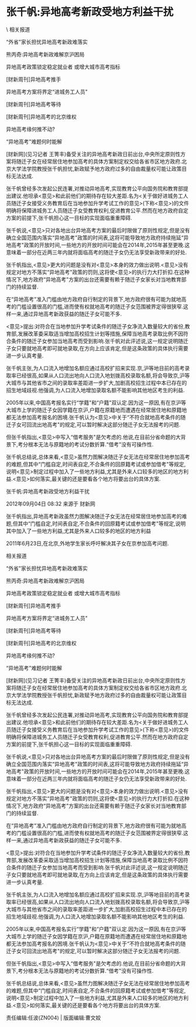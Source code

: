 # 张千帆:异地高考新政受地方利益干扰  





\ 
相关报道

“外省"家长担忧异地高考新政难落实

熊丙奇:异地高考新政难解京沪困局

异地高考政策锁定稳定就业者 或增大城市高考指标

[财新周刊]异地高考推手

异地高考方案将界定“进城务工人员"

[财新周刊]异地高考等待

[财新周刊]异地高考的北京维权

异地高考缘何推不动?

“异地高考"难题何时能解

[财新网](见习记者 王箐丰)备受关注的异地高考新政日前出台,中央所定原则性方案将随迁子女在经常居住地参加高考的具体方案制定权交给各省市区地方政府.北京大学法学院教授张千帆担忧,新政赋予地方政府过多的自由裁量权可能让政策目标无法达成.

张千帆曾经多次发起公民连署,对推动异地高考,实现教育公平向国务院和教育部提出建议.他坦承<意见>和此前他们的期待存在较大差距.名为<关于做好进城务工人员随迁子女接受义务教育后在当地参加升学考试工作的意见>(下称<意见>)的文件明确将保障进城务工人员随迁子女受教育权利,促进教育公平.然而在地方政府自定方案的前提下,张千帆担心这一目标的实现面临重重障碍.

张千帆说,<意见>只对各地出台异地高考方案的最后时限做了原则性规定,但是没有确立全国范围内落实“异地高考"政策的时间表,这将可能导致地方政府持续拖延“异地高考"政策的开放时间,一些地方的开放时间可能会在2014年,2015年甚至更晚.这意味着一部分在近两三年内就将面临高考的随迁子女仍无法享受新政带来的好处.

张千帆指出,<意见>更大的问题是没有对<意见>本身的效力做出说明.<意见>没有规定对地方不落实“异地高考"政策的罚则,这将使<意见>的执行力大打折扣.在这种情况下,地方政府“异地高考"方案的出台还需要有赖于随迁子女家长对当地教育部门的持续监督.

在“异地高考"准入门槛由地方政府自行制定的背景下,地方政府很有可能为就地高考的门槛设置很高的门槛,进而使有权就地高考的随迁子女范围被界定得很狭窄.这样一来,通过异地高考新政获益的随迁子女可能不多.

<意见>提出:对符合在当地参加升学考试条件的随迁子女净流入数量较大的省份,教育部,发展改革委采取适当增加高校招生计划等措施,保障当地高考录取比例不因符合条件的随迁子女参加当地高考而受到影响.张千帆对此评述说,这一规定说明随迁子女只要就地高考即可就地录取,在方向上应该肯定,但是这条政策的具体执行需要进一步认真考量.

张千帆主张,为人口流入地增加名额应通过高校扩招来实现.京,沪等地目前的高考录取率已经很高,如果从人口流出地向人口流入地划拨高校录取名额,将会导致京,沪等大城市与其他省市之间的录取率差距进一步扩大,加剧高校招生过程中本已存在的招生地域歧视.他强调,为人口流入地增加录取名额不能影响其他地区考生的利益.

2005年以来,中国高考报名实行“学籍"和“户籍"双认定.因为这一原因,有在京沪等大城市上学的随迁子女因学籍在京沪,户籍在原籍地而遭遇在经常居住地和原籍地都无法参加高考报名的困境.张千帆认为<意见>中关于“不符合就地高考条件的随迁子女可回流出地高考"的规定,可以暂时解决这部分随迁子女无法报考的问题.

但张千帆指出,<意见>中写入“借考服务"是欠考虑的.他说,在目前分省命题的大背景下,考分根本无法与原籍地的考试分数折算.“借考"没有可操作性.

张千帆总结说,总体来看,<意见>虽然力图解决随迁子女无法在经常居住地参加高考的难题,但其中“门槛自定,时间表自定,不合条件的回原籍考试或参加借考"等规定,说明<意见>制定过程中加入了一些地方利益,尤其是外来人口较多的地区的地方利益.<意见>如何落实,最关键的还是要看各个地方将要出台的具体方案.


张千帆:异地高考新政受地方利益干扰

2012年09月04日 08:32 来源于 财新网

张千帆指出,异地高考新政虽然力图解决随迁子女无法在经常居住地参加高考的难题,但其中“门槛自定,时间表自定,不合条件的回原籍考试或参加借考"等规定,说明其中加入了一些地方利益,尤其是外来人口较多的地区的地方利益

2011年6月23日,在北京,外地学生家长呼吁解决其子女在京参加高考问题.

相关报道

“外省"家长担忧异地高考新政难落实

熊丙奇:异地高考新政难解京沪困局

异地高考政策锁定稳定就业者 或增大城市高考指标

[财新周刊]异地高考推手

异地高考方案将界定“进城务工人员"

[财新周刊]异地高考等待

[财新周刊]异地高考的北京维权

异地高考缘何推不动?

“异地高考"难题何时能解

[财新网](见习记者 王箐丰)备受关注的异地高考新政日前出台,中央所定原则性方案将随迁子女在经常居住地参加高考的具体方案制定权交给各省市区地方政府.北京大学法学院教授张千帆担忧,新政赋予地方政府过多的自由裁量权可能让政策目标无法达成.

张千帆曾经多次发起公民连署,对推动异地高考,实现教育公平向国务院和教育部提出建议.他坦承<意见>和此前他们的期待存在较大差距.名为<关于做好进城务工人员随迁子女接受义务教育后在当地参加升学考试工作的意见>(下称<意见>)的文件明确将保障进城务工人员随迁子女受教育权利,促进教育公平.然而在地方政府自定方案的前提下,张千帆担心这一目标的实现面临重重障碍.

张千帆说,<意见>只对各地出台异地高考方案的最后时限做了原则性规定,但是没有确立全国范围内落实“异地高考"政策的时间表,这将可能导致地方政府持续拖延“异地高考"政策的开放时间,一些地方的开放时间可能会在2014年,2015年甚至更晚.这意味着一部分在近两三年内就将面临高考的随迁子女仍无法享受新政带来的好处.

张千帆指出,<意见>更大的问题是没有对<意见>本身的效力做出说明.<意见>没有规定对地方不落实“异地高考"政策的罚则,这将使<意见>的执行力大打折扣.在这种情况下,地方政府“异地高考"方案的出台还需要有赖于随迁子女家长对当地教育部门的持续监督.

在“异地高考"准入门槛由地方政府自行制定的背景下,地方政府很有可能为就地高考的门槛设置很高的门槛,进而使有权就地高考的随迁子女范围被界定得很狭窄.这样一来,通过异地高考新政获益的随迁子女可能不多.

<意见>提出:对符合在当地参加升学考试条件的随迁子女净流入数量较大的省份,教育部,发展改革委采取适当增加高校招生计划等措施,保障当地高考录取比例不因符合条件的随迁子女参加当地高考而受到影响.张千帆对此评述说,这一规定说明随迁子女只要就地高考即可就地录取,在方向上应该肯定,但是这条政策的具体执行需要进一步认真考量.

张千帆主张,为人口流入地增加名额应通过高校扩招来实现.京,沪等地目前的高考录取率已经很高,如果从人口流出地向人口流入地划拨高校录取名额,将会导致京,沪等大城市与其他省市之间的录取率差距进一步扩大,加剧高校招生过程中本已存在的招生地域歧视.他强调,为人口流入地增加录取名额不能影响其他地区考生的利益.

2005年以来,中国高考报名实行“学籍"和“户籍"双认定.因为这一原因,有在京沪等大城市上学的随迁子女因学籍在京沪,户籍在原籍地而遭遇在经常居住地和原籍地都无法参加高考报名的困境.张千帆认为<意见>中关于“不符合就地高考条件的随迁子女可回流出地高考"的规定,可以暂时解决这部分随迁子女无法报考的问题.

但张千帆指出,<意见>中写入“借考服务"是欠考虑的.他说,在目前分省命题的大背景下,考分根本无法与原籍地的考试分数折算.“借考"没有可操作性.

张千帆总结说,总体来看,<意见>虽然力图解决随迁子女无法在经常居住地参加高考的难题,但其中“门槛自定,时间表自定,不合条件的回原籍考试或参加借考"等规定,说明<意见>制定过程中加入了一些地方利益,尤其是外来人口较多的地区的地方利益.<意见>如何落实,最关键的还是要看各个地方将要出台的具体方案.



责任编辑:任波(ZN004) | 版面编辑:曹文姣